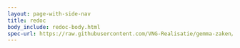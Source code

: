 ```yaml
---
layout: page-with-side-nav
title: redoc
body_include: redoc-body.html
spec-url: https://raw.githubusercontent.com/VNG-Realisatie/gemma-zaken/master/api-specificatie/drc/1.3.x/1.3.1/openapi.yaml
---
```


<redoc spec-url='{{ page.spec-url}}'></redoc>
